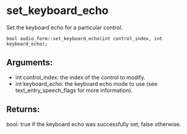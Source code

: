 # set_keyboard_echo
Set the keyboard echo for a particular control.

`bool audio_form::set_keyboard_echo(int control_index, int keyboard_echo);`

## Arguments:
* int control_index: the index of the control to modify.
* int keyboard_echo: the keyboard echo mode to use (see text_entry_speech_flags for more information).

## Returns:
bool: true if the keyboard echo was successfully set, false otherwise.
